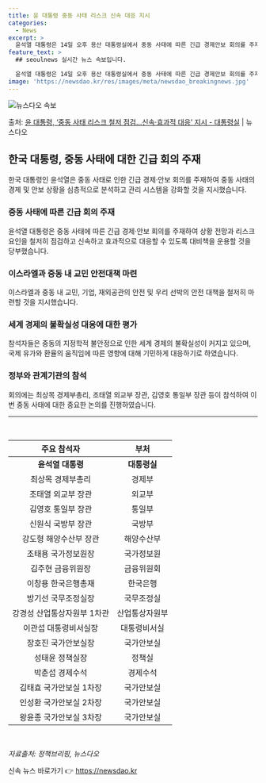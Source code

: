 ```yaml
---
title: 윤 대통령 중동 사태 리스크 신속 대응 지시
categories:
  - News
excerpt: >
  윤석열 대통령은 14일 오후 용산 대통령실에서 중동 사태에 따른 긴급 경제안보 회의를 주재, 범정부 차원의 …
feature_text: >
  ## seoulnews 실시간 뉴스 속보입니다.

  윤석열 대통령은 14일 오후 용산 대통령실에서 중동 사태에 따른 긴급 경제안보 회의를 주재, 범정부 차원의 …
image: 'https://newsdao.kr/res/images/meta/newsdao_breakingnews.jpg'
---
```


![뉴스다오 속보](https://newsdao.kr/res/images/meta/newsdao_breakingnews.jpg)

<p>출처: <a href="https://newsdao.kr/3592" rel="dofollow">윤 대통령, ‘중동 사태 리스크 철저 점검…신속·효과적 대응’ 지시 - 대통령실</a> | 뉴스다오</p>

<h2 data-ke-size="size26">한국 대통령, 중동 사태에 대한 긴급 회의 주재</h2>
<p data-ke-size="size16">한국 대통령인 윤석열은 중동 사태로 인한 긴급 경제·안보 회의를 주재하여 중동 사태의 경제 및 안보 상황을 심층적으로 분석하고 관리 시스템을 강화할 것을 지시했습니다.</p>

<h3>중동 사태에 따른 긴급 회의 주재</h3>
<p data-ke-size="size16">윤석열 대통령은 중동 사태에 따른 긴급 경제·안보 회의를 주재하여 상황 전망과 리스크 요인을 철저히 점검하고 신속하고 효과적으로 대응할 수 있도록 대비책을 운용할 것을 당부했습니다.</p>

<h3>이스라엘과 중동 내 교민 안전대책 마련</h3>
<p data-ke-size="size16">이스라엘과 중동 내 교민, 기업, 재외공관의 안전 및 우리 선박의 안전 대책을 철저히 마련할 것을 지시했습니다.</p>

<h3>세계 경제의 불확실성 대응에 대한 평가</h3>
<p data-ke-size="size16">참석자들은 중동의 지정학적 불안정으로 인한 세계 경제의 불확실성이 커지고 있으며, 국제 유가와 환율의 움직임에 따른 영향에 대해 기민하게 대응하기로 하였습니다.</p>

<h3>정부와 관계기관의 참석</h3>
<p data-ke-size="size16">회의에는 최상목 경제부총리, 조태열 외교부 장관, 김영호 통일부 장관 등이 참석하여 이번 중동 사태에 대한 중요한 논의를 진행하였습니다.</p>

<hr>
<p data-ke-size="size16">&nbsp;</p>

<table>
<thead>
<tr>
<th style="text-align: center;">주요 참석자</th>
<th style="text-align: center;">부처</th>
</tr>
</thead>
<tbody>
<tr>
<td style="text-align: center;"><b>윤석열 대통령</b></td>
<td style="text-align: center;"><b>대통령실</b></td>
</tr>
<tr>
<td style="text-align: center;">최상목 경제부총리</td>
<td style="text-align: center;">경제부</td>
</tr>
<tr>
<td style="text-align: center;">조태열 외교부 장관</td>
<td style="text-align: center;">외교부</td>
</tr>
<tr>
<td style="text-align: center;">김영호 통일부 장관</td>
<td style="text-align: center;">통일부</td>
</tr>
<tr>
<td style="text-align: center;">신원식 국방부 장관</td>
<td style="text-align: center;">국방부</td>
</tr>
<tr>
<td style="text-align: center;">강도형 해양수산부 장관</td>
<td style="text-align: center;">해양수산부</td>
</tr>
<tr>
<td style="text-align: center;">조태용 국가정보원장</td>
<td style="text-align: center;">국가정보원</td>
</tr>
<tr>
<td style="text-align: center;">김주현 금융위원장</td>
<td style="text-align: center;">금융위원회</td>
</tr>
<tr>
<td style="text-align: center;">이창용 한국은행총재</td>
<td style="text-align: center;">한국은행</td>
</tr>
<tr>
<td style="text-align: center;">방기선 국무조정실장</td>
<td style="text-align: center;">국무조정실</td>
</tr>
<tr>
<td style="text-align: center;">강경성 산업통상자원부 1차관</td>
<td style="text-align: center;">산업통상자원부</td>
</tr>
<tr>
<td style="text-align: center;">이관섭 대통령비서실장</td>
<td style="text-align: center;">대통령비서실</td>
</tr>
<tr>
<td style="text-align: center;">장호진 국가안보실장</td>
<td style="text-align: center;">국가안보실</td>
</tr>
<tr>
<td style="text-align: center;">성태윤 정책실장</td>
<td style="text-align: center;">정책실</td>
</tr>
<tr>
<td style="text-align: center;">박춘섭 경제수석</td>
<td style="text-align: center;">경제수석</td>
</tr>
<tr>
<td style="text-align: center;">김태효 국가안보실 1차장</td>
<td style="text-align: center;">국가안보실</td>
</tr>
<tr>
<td style="text-align: center;">인성환 국가안보실 2차장</td>
<td style="text-align: center;">국가안보실</td>
</tr>
<tr>
<td style="text-align: center;">왕윤종 국가안보실 3차장</td>
<td style="text-align: center;">국가안보실</td>
</tr>
</tbody>
</table>

<p data-ke-size="size16">&nbsp;</p>

<p data-ke-size="size16"><i>자료출처: 정책브리핑, 뉴스다오</i></p> 

신속 뉴스 바로가기 👉 <a href="https://newsdao.kr" rel="dofollow">https://newsdao.kr</a>


